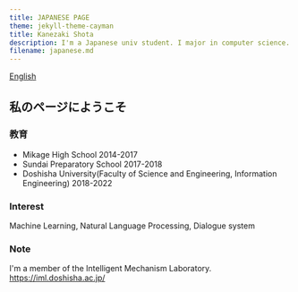 ```yaml
---
title: JAPANESE PAGE
theme: jekyll-theme-cayman
title: Kanezaki Shota
description: I'm a Japanese univ student. I major in computer science.
filename: japanese.md
--- 
```

[English](README.md)
## 私のページにようこそ
### 教育
- Mikage High School 2014-2017
- Sundai Preparatory School 2017-2018
- Doshisha University(Faculty of Science and Engineering, Information Engineering) 2018-2022

### Interest
Machine Learning, Natural Language Processing, Dialogue system

### Note
I'm a member of the Intelligent Mechanism Laboratory.  
https://iml.doshisha.ac.jp/

